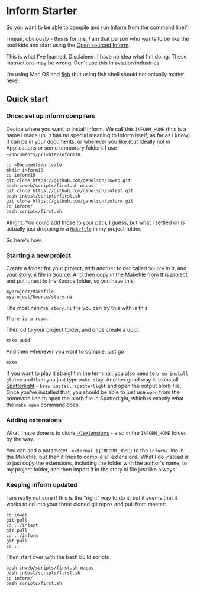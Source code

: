 # Inform Starter

So you want to be able to compile and run [Inform](http://inform7.com/) from the command line? 

I mean, obviously - this is for me, *I* am that person who wants to be like the cool kids and start using the [Open sourced Inform](https://github.com/ganelson/inform). 

This is what I've learned. Disclaimer: I have no idea what I'm doing. These instructions may be wrong. Don't use this in aviation industries.

I'm using Mac OS and [fish](https://fishshell.com/) (but using fish shell should not actually matter here). 

## Quick start

### Once: set up inform compilers 

Decide where you want to install inform. We call this `INFORM_HOME` (this is a name I made up, it has no special meaning to Inform itself, as far as I know). It can be in your documents, or wherever you like (but ideally not in Applications or some temporary folder). I use `~/Documents/private/inform10`.

```shell
cd ~Documents/private
mkdir inform10
cd inform10
git clone https://github.com/ganelson/inweb.git
bash inweb/scripts/first.sh macos
git clone https://github.com/ganelson/intest.git
bash intest/scripts/first.sh
git clone https://github.com/ganelson/inform.git
cd inform/
bash scripts/first.sh
```

Alright. You could add those to your path, I guess, but what I settled on is actually just dropping in a [`Makefile`](Makefile) in my project folder. 

So here's how. 

### Starting a new project 

Create a folder for your project, with another folder called `Source` in it, and your story.ni file in Source. And then copy in the Makefile from this project and put it next to the Source folder, so you have this: 

```
myproject/Makefile
myproject/Source/story.ni
```

The most minimal `story.ni` file you can try this with is this:

```inform
There is a room.
```

Then cd to your project folder, and once create a uuid: 

```shell
make uuid
```

And then whenever you want to compile, just go

```shell
make
```

If you want to play it straight in the terminal, you also need to `brew install glulxe` and then you just type `make play`. Another good way is to install [Spatterlight](http://ccxvii.net/spatterlight/) - `brew install spatterlight` and open the output blorb file. Once you've installed that, you should be able to just use `open` from the command line to open the blorb file in Spatterlight, which is exactly what the `make open` command does. 

### Adding extensions

What I have done is to clone [i7/extensions](https://github.com/i7/extensions/) - also in the `INFORM_HOME` folder, by the way.

You can add a parameter `-external ${INFORM_HOME}` to the `inform7` line in the Makefile, but then it tries to compile all extensions.
What I do instead is to just copy the extensions, including the folder with the author's name, to my project folder, and then import it in the story.ni file just like always. 

### Keeping inform updated

I am really not sure if this is the "right" way to do it, but it seems that it works to cd into your three cloned git repos and pull from master:

```shell
cd inweb
git pull
cd ../intest
git pull
cd ../inform
git pull
cd ..
```

Then start over with the bash build scripts
```shell
bash inweb/scripts/first.sh macos
bash intest/scripts/first.sh
cd inform/
bash scripts/first.sh
```

